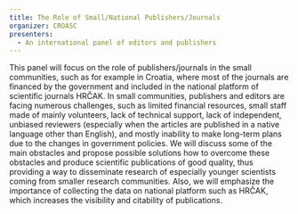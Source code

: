 ```yaml
---
title: The Role of Small/National Publishers/Journals
organizer: CROASC
presenters:
  - An international panel of editors and publishers
---
```


This panel will focus on the role of publishers/journals in the small communities, such as for example in Croatia, where most of the journals are financed by the government and included in the national platform of scientific journals HRČAK. In small communities, publishers and editors are facing numerous challenges, such as limited financial resources, small staff made of mainly volunteers, lack of technical support, lack of independent, unbiased reviewers (especially when the articles are published in a native language other than English), and mostly inability to make long-term plans due to the changes in government policies. We will discuss some of the main obstacles and propose possible solutions how to overcome these obstacles and produce scientific publications of good quality, thus providing a way to disseminate research of especially younger scientists coming from smaller research communities. Also, we will emphasize the importance of collecting the data on national platform such as HRČAK, which increases the visibility and citability of publications.
